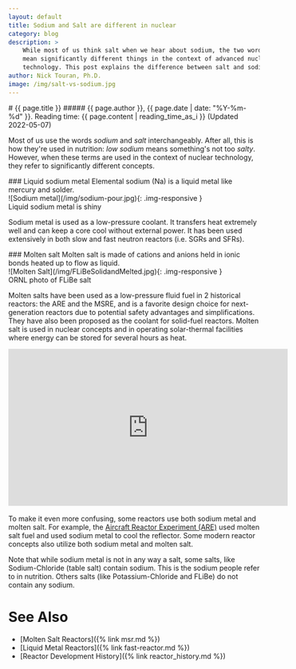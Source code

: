 ```yaml
---
layout: default
title: Sodium and Salt are different in nuclear
category: blog
description: > 
    While most of us think salt when we hear about sodium, the two words
    mean significantly different things in the context of advanced nuclear
    technology. This post explains the difference between salt and sodium.
author: Nick Touran, Ph.D.
image: /img/salt-vs-sodium.jpg
---
```

<div class="row">
<div class="col-md-8" markdown="1">
# {{ page.title }}
##### {{ page.author }}, {{ page.date | date: "%Y-%m-%d" }}. Reading time: {{ page.content | reading_time_as_i }} (Updated 2022-05-07)

Most of us use the words *sodium* and *salt* interchangeably. After all, this is how they're
used in nutrition: *low sodium* means something's not too *salty*. However, when these
terms are used in the context of nuclear technology, they refer to significantly different
concepts.

</div>
</div>
<div class="row">
<div class="col-md-4" markdown="1">
### Liquid sodium metal
Elemental sodium (Na) is a liquid metal like mercury and
solder.
<div class="thumbnail" markdown="1">
![Sodium metal](/img/sodium-pour.jpg){: .img-responsive }
<div class="caption centered" markdown="1">
Liquid sodium metal is shiny 
</div>
</div>

Sodium metal is used as a low-pressure coolant. It transfers heat extremely well and can
keep a core cool without external power. It has been used extensively in both slow and
fast neutron reactors (i.e. SGRs and SFRs).

</div>

<div class="col-md-4" markdown="1">
### Molten salt
Molten salt is made of cations and anions held in ionic bonds heated up to
flow as liquid.
<div class="thumbnail" markdown="1">
![Molten Salt](/img/FLiBeSolidandMelted.jpg){: .img-responsive }
<div class="caption centered" markdown="1">
ORNL photo of FLiBe salt
</div>
</div>

Molten salts have been used as a low-pressure fluid fuel in 2 historical reactors: the ARE
and the MSRE, and is a favorite design choice for next-generation reactors due to
potential safety advantages and simplifications. They have also been proposed as the
coolant for solid-fuel reactors. Molten salt is used in nuclear concepts and in operating
solar-thermal facilities where energy can be stored for several hours as heat.
</div>
</div>

<div class="row">
<div class="col-md-8" markdown="1">

<iframe width="560" height="315" src="https://www.youtube.com/embed/gGx_ur3FDvo" title="YouTube video player" frameborder="0" allow="accelerometer; autoplay; clipboard-write; encrypted-media; gyroscope; picture-in-picture" allowfullscreen></iframe>

To make it even more confusing, some reactors use both sodium metal and molten salt. For
example, the [Aircraft Reactor Experiment
(ARE)](https://en.wikipedia.org/wiki/Aircraft_Reactor_Experiment) used molten salt fuel
and used sodium metal to cool the reflector. Some modern reactor concepts also
utilize both sodium metal and molten salt.

Note that while sodium metal is not in any way a salt, some salts, like Sodium-Chloride
(table salt) contain sodium. This is the sodium people refer to in nutrition. Others salts
(like Potassium-Chloride and FLiBe) do not contain any sodium.


# See Also
* [Molten Salt Reactors]({% link msr.md %})
* [Liquid Metal Reactors]({% link fast-reactor.md %})
* [Reactor Development History]({% link reactor_history.md %})

</div>
</div>
